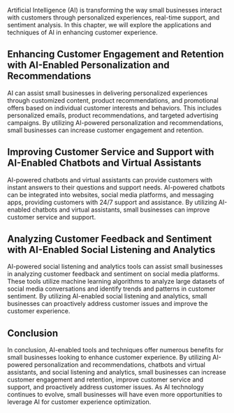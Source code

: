 

Artificial Intelligence (AI) is transforming the way small businesses interact with customers through personalized experiences, real-time support, and sentiment analysis. In this chapter, we will explore the applications and techniques of AI in enhancing customer experience.

Enhancing Customer Engagement and Retention with AI-Enabled Personalization and Recommendations
-----------------------------------------------------------------------------------------------

AI can assist small businesses in delivering personalized experiences through customized content, product recommendations, and promotional offers based on individual customer interests and behaviors. This includes personalized emails, product recommendations, and targeted advertising campaigns. By utilizing AI-powered personalization and recommendations, small businesses can increase customer engagement and retention.

Improving Customer Service and Support with AI-Enabled Chatbots and Virtual Assistants
--------------------------------------------------------------------------------------

AI-powered chatbots and virtual assistants can provide customers with instant answers to their questions and support needs. AI-powered chatbots can be integrated into websites, social media platforms, and messaging apps, providing customers with 24/7 support and assistance. By utilizing AI-enabled chatbots and virtual assistants, small businesses can improve customer service and support.

Analyzing Customer Feedback and Sentiment with AI-Enabled Social Listening and Analytics
----------------------------------------------------------------------------------------

AI-powered social listening and analytics tools can assist small businesses in analyzing customer feedback and sentiment on social media platforms. These tools utilize machine learning algorithms to analyze large datasets of social media conversations and identify trends and patterns in customer sentiment. By utilizing AI-enabled social listening and analytics, small businesses can proactively address customer issues and improve the customer experience.

Conclusion
----------

In conclusion, AI-enabled tools and techniques offer numerous benefits for small businesses looking to enhance customer experience. By utilizing AI-powered personalization and recommendations, chatbots and virtual assistants, and social listening and analytics, small businesses can increase customer engagement and retention, improve customer service and support, and proactively address customer issues. As AI technology continues to evolve, small businesses will have even more opportunities to leverage AI for customer experience optimization.
